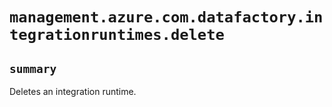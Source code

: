 # `management.azure.com.datafactory.integrationruntimes.delete`

## `summary`
Deletes an integration runtime.


